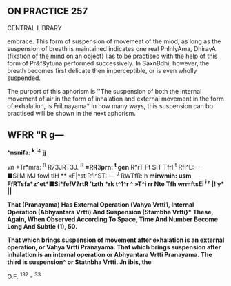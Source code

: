 ## ON PRACTICE 257

CENTRAL LIBRARY

embrace. This form of suspension of movemeat of the miod, as long as the suspension of breath is maintained indicates one real PnlnlyAma, DhirayA (fixation of the mind on an object} lias to be practised with the help of this form of Pr&^&ytuna performed successively. In SaxnBdhi, however, the breath becomes first delicate then imperceptible, or is even wholly suspended.

The purport of this aphorism is ''The suspension of both the internal movement of air in the form of inhalation and external movement in the form of exhalation, is FriLnayama\* In how many ways, this suspension can bo practised will be shown in the next aphorism.

## **WFRR "R g—**

**^nsnifa: <sup>k</sup> <sup>i</sup>**<sup>4</sup> **jj**

*vn* \*Tr\*mra: <sup>R</sup> R73JRT3J. <sup>R</sup> **=RR**3**prn: <sup>t</sup> gen** R^rT Ft SIT TfrI <sup>t</sup> Rfl^L:—■SilM'MJ fowl tlH *\* «F|^st Rfl^ST: — <sup>J</sup> RWTfR: h **mirwmih: usm FfRTsfa\*z^et\*■Si\*fefV?rtR 'tzth \*rk t^1^r ^ »T^i rr Nte Tfh wrmftsEi <sup>i</sup> <sup>r</sup> |! y\* ||**

**That (Pranayama) Has External Operation (Vahya Vrtti1, Internal Operation (Abhyantara Vrtti) And Suspension (Stambha Vrtti}\* These, Again, When Observed According To Space, Time And Number Become Long And Subtle (1), 50.**

**That which brings suspension of movement after exhalation is an external operation, or Vahya Vrtti Pranayama. That which brings suspension after inhalation is an internal operation or Abhyantara Vrtti Pranayama. The third is suspension^ or Statnbha Vrtti. Jn ibis, the**

O.F. <sup>132</sup> - <sup>33</sup>